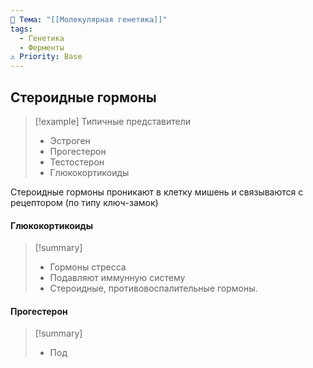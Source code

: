```yaml
---
📌 Тема: "[[Молекулярная генетика]]"
tags:
  - Генетика
  - Ферменты
⚠️ Priority: Base
---
```


## Стероидные гормоны

>[!example] Типичные представители
> - Эстроген
> - Прогестерон
> - Тестостерон
> - Глюкокортикоиды

Стероидные гормоны проникают в клетку мишень и связываются с рецептором (по типу ключ-замок)

#### Глюкокортикоиды

>[!summary]
>- Гормоны стресса
>- Подавляют иммунную систему
>- Стероидные, противовоспалительные гормоны. 

#### Прогестерон

>[!summary]
>- Под